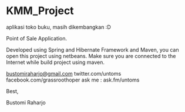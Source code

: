 # KMM_Project
aplikasi toko buku, masih dikembangkan :D

Point of Sale Application.

Developed using Spring and Hibernate Framework and Maven, you can open this project using netbeans.
Make sure you are connected to the Internet while build project using maven.

bustomiraharjo@gmail.com
twitter.com/untoms 
facebook.com/grassroothoper 
ask me : ask.fm/untoms


Best,

Bustomi Raharjo
